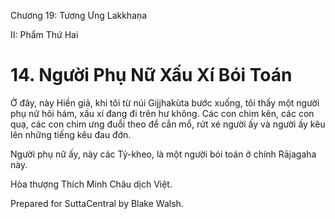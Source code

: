 

Chương 19: Tương Ưng Lakkhaṇa

II: Phẩm Thứ Hai

# 14\. Người Phụ Nữ Xấu Xí Bói Toán

Ở đây, này Hiền giả, khi tôi từ núi Gijjhakùta bước xuống, tôi thấy một người phụ nữ hôi hám, xấu xí đang đi trên hư không. Các con chim kên, các con quạ, các con chim ưng đuổi theo để cắn mổ, rứt xé người ấy và người ấy kêu lên những tiếng kêu đau đớn.

Người phụ nữ ấy, này các Tỷ-kheo, là một người bói toán ở chính Rājagaha này.

Hòa thượng Thích Minh Châu dịch Việt.

Prepared for SuttaCentral by Blake Walsh.